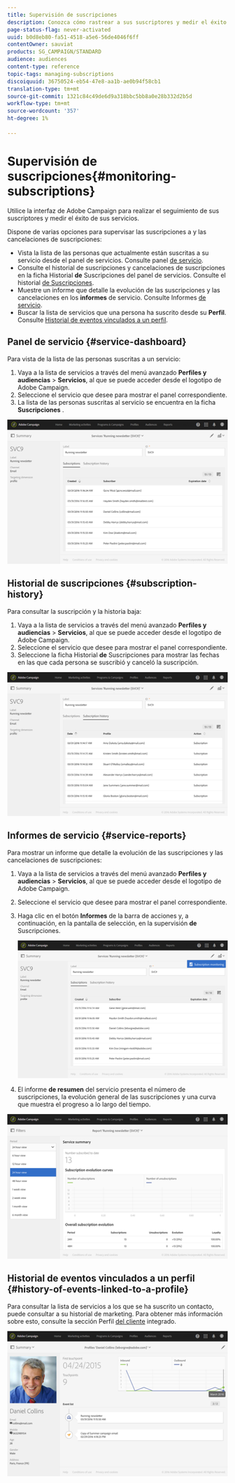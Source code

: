 ```yaml
---
title: Supervisión de suscripciones
description: Conozca cómo rastrear a sus suscriptores y medir el éxito de sus servicios mediante paneles e informes.
page-status-flag: never-activated
uuid: b0d8eb80-fa51-4518-a5e6-56de4046f6ff
contentOwner: sauviat
products: SG_CAMPAIGN/STANDARD
audience: audiences
content-type: reference
topic-tags: managing-subscriptions
discoiquuid: 36750524-eb54-47e8-aa1b-ae0b94f58cb1
translation-type: tm+mt
source-git-commit: 1321c84c49de6d9a318bbc5bb8a0e28b332d2b5d
workflow-type: tm+mt
source-wordcount: '357'
ht-degree: 1%

---
```



# Supervisión de suscripciones{#monitoring-subscriptions}

Utilice la interfaz de Adobe Campaign para realizar el seguimiento de sus suscriptores y medir el éxito de sus servicios.

Dispone de varias opciones para supervisar las suscripciones a y las cancelaciones de suscripciones:

* Vista la lista de las personas que actualmente están suscritas a su servicio desde el panel de servicios. Consulte panel [de servicio](#service-dashboard).
* Consulte el historial de suscripciones y cancelaciones de suscripciones en la ficha Historial **de** Suscripciones del panel de servicios. Consulte el historial [de Suscripciones](#subscription-history).
* Muestre un informe que detalle la evolución de las suscripciones y las cancelaciones en los **informes** de servicio. Consulte Informes [de servicio](#service-reports).
* Buscar la lista de servicios que una persona ha suscrito desde su **Perfil**. Consulte [Historial de eventos vinculados a un perfil](#history-of-events-linked-to-a-profile).

## Panel de servicio {#service-dashboard}

Para vista de la lista de las personas suscritas a un servicio:

1. Vaya a la lista de servicios a través del menú avanzado **Perfiles y audiencias** > **Servicios**, al que se puede acceder desde el logotipo de Adobe Campaign.
1. Seleccione el servicio que desee para mostrar el panel correspondiente.
1. La lista de las personas suscritas al servicio se encuentra en la ficha **Suscripciones** .

![](assets/lp_monitoring_subscriptions_1.png)

## Historial de suscripciones {#subscription-history}

Para consultar la suscripción y la historia baja:

1. Vaya a la lista de servicios a través del menú avanzado **Perfiles y audiencias** > **Servicios**, al que se puede acceder desde el logotipo de Adobe Campaign.
1. Seleccione el servicio que desee para mostrar el panel correspondiente.
1. Seleccione la ficha Historial **de** Suscripciones para mostrar las fechas en las que cada persona se suscribió y canceló la suscripción.

![](assets/lp_monitoring_subscriptions_2.png)

## Informes de servicio {#service-reports}

Para mostrar un informe que detalle la evolución de las suscripciones y las cancelaciones de suscripciones:

1. Vaya a la lista de servicios a través del menú avanzado **Perfiles y audiencias** > **Servicios**, al que se puede acceder desde el logotipo de Adobe Campaign.
1. Seleccione el servicio que desee para mostrar el panel correspondiente.
1. Haga clic en el botón **Informes** de la barra de acciones y, a continuación, en la pantalla de selección, en la supervisión **de** Suscripciones.

   ![](assets/lp_monitoring_subscriptions_3.png)

1. El informe **de resumen** del servicio presenta el número de suscripciones, la evolución general de las suscripciones y una curva que muestra el progreso a lo largo del tiempo.

![](assets/lp_monitoring_subscriptions_4.png)

## Historial de eventos vinculados a un perfil {#history-of-events-linked-to-a-profile}

Para consultar la lista de servicios a los que se ha suscrito un contacto, puede consultar a su historial de marketing. Para obtener más información sobre esto, consulte la sección Perfil [del cliente](../../audiences/using/integrated-customer-profile.md) integrado.

![](assets/lp_monitoring_subscriptions_5.png)

